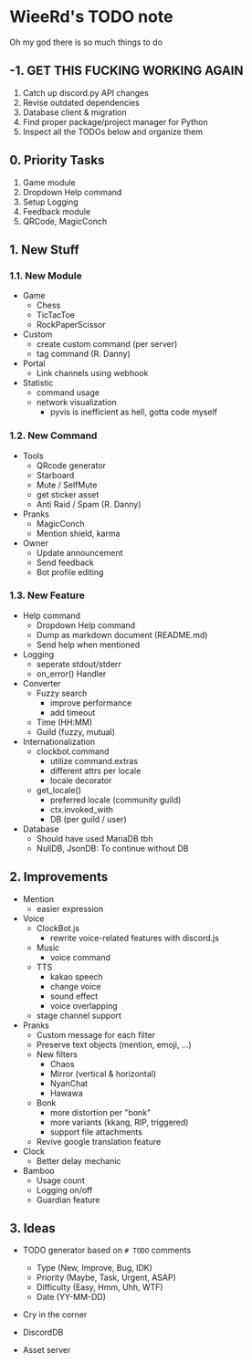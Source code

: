 # WieeRd's TODO note

Oh my god there is so much things to do

## -1. GET THIS FUCKING WORKING AGAIN

1. Catch up discord.py API changes
2. Revise outdated dependencies
3. Database client & migration
4. Find proper package/project manager for Python
5. Inspect all the TODOs below and organize them

## 0. Priority Tasks

1. Game module
2. Dropdown Help command
3. Setup Logging
4. Feedback module
5. QRCode, MagicConch

## 1. New Stuff

### 1.1. New Module

* Game
  * Chess
  * TicTacToe
  * RockPaperScissor
* Custom
  * create custom command (per server)
  * tag command (R. Danny)
* Portal
  * Link channels using webhook
* Statistic
  * command usage
  * network visualization
    * pyvis is inefficient as hell, gotta code myself

### 1.2. New Command

* Tools
  * QRcode generator
  * Starboard
  * Mute / SelfMute
  * get sticker asset
  * Anti Raid / Spam (R. Danny)
* Pranks
  * MagicConch
  * Mention shield, karma
* Owner
  * Update announcement
  * Send feedback
  * Bot profile editing

### 1.3. New Feature

* Help command
  * Dropdown Help command
  * Dump as markdown document (README.md)
  * Send help when mentioned
* Logging
  * seperate stdout/stderr
  * on_error() Handler
* Converter
  * Fuzzy search
    * improve performance
    * add timeout
  * Time (HH:MM)
  * Guild (fuzzy, mutual)
* Internationalization
  * clockbot.command
    * utilize command.extras
    * different attrs per locale
    * locale decorator
  * get_locale()
    * preferred locale (community guild)
    * ctx.invoked_with
    * DB (per guild / user)
* Database
  * Should have used MariaDB tbh
  * NullDB, JsonDB: To continue without DB

## 2. Improvements

* Mention
  * easier expression
* Voice
  * ClockBot.js
    * rewrite voice-related features with discord.js
  * Music
    * voice command
  * TTS
    * kakao speech
    * change voice
    * sound effect
    * voice overlapping
  * stage channel support
* Pranks
  * Custom message for each filter
  * Preserve text objects (mention, emoji, ...)
  * New filters
    * Chaos
    * Mirror (vertical & horizontal)
    * NyanChat
    * Hawawa
  * Bonk
    * more distortion per "bonk"
    * more variants (kkang, RIP, triggered)
    * support file attachments
  * Revive google translation feature
* Clock
  * Better delay mechanic
* Bamboo
  * Usage count
  * Logging on/off
  * Guardian feature

## 3. Ideas

* TODO generator based on `# TODO` comments
  * Type (New, Improve, Bug, IDK)
  * Priority (Maybe, Task, Urgent, ASAP)
  * Difficulty (Easy, Hmm, Uhh, WTF)
  * Date (YY-MM-DD)

* Cry in the corner

* DiscordDB
* Asset server
